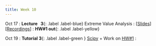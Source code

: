 ```yaml
---
title: Week 10
---
```


Oct 17
: **Lecture &nbsp; 3**{: .label .label-blue} Extreme Value Analysis
  : [[Slides](https://luminus.nus.edu.sg)] [[Recordings](https://luminus.nus.edu.sg)]
: **HW#1 out**{: .label .label-yellow}

Oct 19
: **Tutorial 3**{: .label .label-green } [Scipy](https://xiaoganghe.github.io/python-climate-visuals/chapters/data-analytics/scipy-basic.html) + Work on [HW#1](https://xiaoganghe.github.io/python-climate-visuals/chapters/homework/homework1.html)
  : []()
